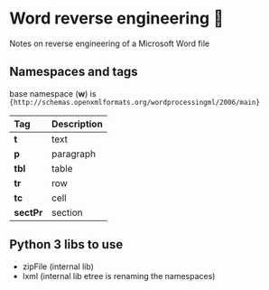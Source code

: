 # Word reverse engineering 📝
Notes on reverse engineering of a Microsoft Word file

## Namespaces and tags

base namespace (**w**) is ` {http://schemas.openxmlformats.org/wordprocessingml/2006/main}`

| Tag |  Description                |
| :-------- |  :------------------------- |
| **t**  |  text |
| **p**  |  paragraph |
| **tbl**  |  table |
| **tr**  | row |
| **tc**  |  cell |
|  **sectPr**  | section |

## Python 3 libs to use
- zipFile (internal lib)
- lxml (internal lib etree is renaming the namespaces)
